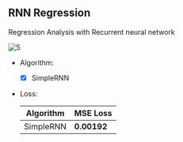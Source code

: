## RNN Regression

Regression Analysis with Recurrent neural network

![5](https://user-images.githubusercontent.com/88143329/173905847-8153d464-f97b-4305-96b4-078a024fb183.png)

  - Algorithm:

    - [x] SimpleRNN


  - Loss:

    Algorithm | MSE Loss |
    ------------- | ------------- |
    SimpleRNN | **0.00192** |
